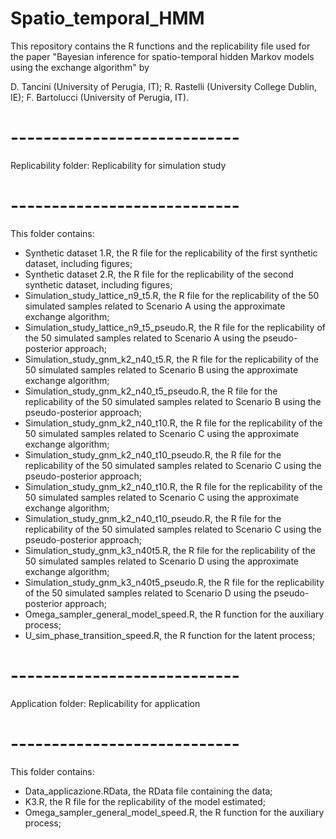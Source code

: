 # Spatio_temporal_HMM

This repository contains the R functions and the replicability file used for the paper "Bayesian inference for spatio-temporal hidden
Markov models using the exchange algorithm" by 

D. Tancini (University of Perugia, IT); R. Rastelli (University College Dublin, IE); F. Bartolucci (University of Perugia, IT). 

# ----------------------------
Replicability folder: Replicability for simulation study
# ----------------------------

This folder contains:

- Synthetic dataset 1.R, the R file for the replicability of the first synthetic dataset, including figures;
- Synthetic dataset 2.R, the R file for the replicability of the second synthetic dataset, including figures;
- Simulation_study_lattice_n9_t5.R, the R file for the replicability of the 50 simulated samples related to Scenario A using the approximate exchange algorithm;
- Simulation_study_lattice_n9_t5_pseudo.R, the R file for the replicability of the 50 simulated samples related to Scenario A using the pseudo-posterior approach;
- Simulation_study_gnm_k2_n40_t5.R, the R file for the replicability of the 50 simulated samples related to Scenario B using the approximate exchange algorithm;
- Simulation_study_gnm_k2_n40_t5_pseudo.R, the R file for the replicability of the 50 simulated samples related to Scenario B using the pseudo-posterior approach;
- Simulation_study_gnm_k2_n40_t10.R, the R file for the replicability of the 50 simulated samples related to Scenario C using the approximate exchange algorithm;
- Simulation_study_gnm_k2_n40_t10_pseudo.R, the R file for the replicability of the 50 simulated samples related to Scenario C using the pseudo-posterior approach;
- Simulation_study_gnm_k2_n40_t10.R, the R file for the replicability of the 50 simulated samples related to Scenario C using the approximate exchange algorithm;
- Simulation_study_gnm_k2_n40_t10_pseudo.R, the R file for the replicability of the 50 simulated samples related to Scenario C using the pseudo-posterior approach;
- Simulation_study_gnm_k3_n40t5.R, the R file for the replicability of the 50 simulated samples related to Scenario D using the approximate exchange algorithm;
- Simulation_study_gnm_k3_n40t5_pseudo.R, the R file for the replicability of the 50 simulated samples related to Scenario D using the pseudo-posterior approach;
- Omega_sampler_general_model_speed.R, the R function for the auxiliary process;
- U_sim_phase_transition_speed.R, the R function for the latent process;

# ----------------------------
Application folder: Replicability for application
# ----------------------------

This folder contains:
- Data_applicazione.RData, the RData file containing the data;
- K3.R, the R file for the replicability of the model estimated;
- Omega_sampler_general_model_speed.R, the R function for the auxiliary process;
